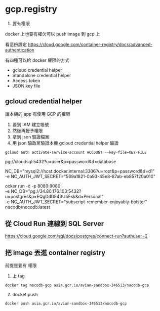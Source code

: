 # gcp.registry




1. 要有權限


docker 上也要有權欠可以 push image 到 gcp 上

看這份設定
https://cloud.google.com/container-registry/docs/advanced-authentication


有四種可以給 docker 權限的方式

- gcloud credential helper
- Standalone credential helper
- Access token
- JSON key file


## gcloud credential helper
讓本機的 app 有使用 GCP 的權限




1. 要到 IAM 建立帳號
2. 然後再授予權限
3. 拿到 json 驗證檔案
4. 用 json 驗政黨驗證本機
gcloud credential helper 驗證
```
gcloud auth activate-service-account ACCOUNT --key-file=KEY-FILE
```

pg://cloudsql:5432?u=user&p=password&d=database


NC_DB="mysql2://host.docker.internal:3306?u=root&p=password&d=d1" \
    -e NC_AUTH_JWT_SECRET="569a1821-0a93-45e8-87ab-eb857f20a010"


ocker run -d -p 8080:8080 \
    -e NC_DB="pg://34.80.176.103:5432?u=postgres&p=EQgDdDF43UbEsk&d=Personal" \
    -e NC_AUTH_JWT_SECRET="subscript-remember-enjoyably-bolster" \
    nocodb/nocodb:latest

## 從 Cloud Run 連線到 SQL Server

https://cloud.google.com/sql/docs/postgres/connect-run?authuser=2



## 把 image 丟進 container registry

前提是要有 權限

1. 上 tag
```
docker tag nocodb-gcp asia.gcr.io/avian-sandbox-346513/nocodb-gcp
```

2. docket push

```
docker push asia.gcr.io/avian-sandbox-346513/nocodb-gcp
```

